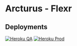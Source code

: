 # Arcturus - Flexr

## Deployments
[![Heroku QA](https://img.shields.io/badge/Heroku-QA-brightgreen)](https://flexrqa-5d0e9d255d06.herokuapp.com/)
[![Heroku Prod](https://img.shields.io/badge/Heroku-Prod-blue)](https://flexrprod-14004482db0e.herokuapp.com/)


